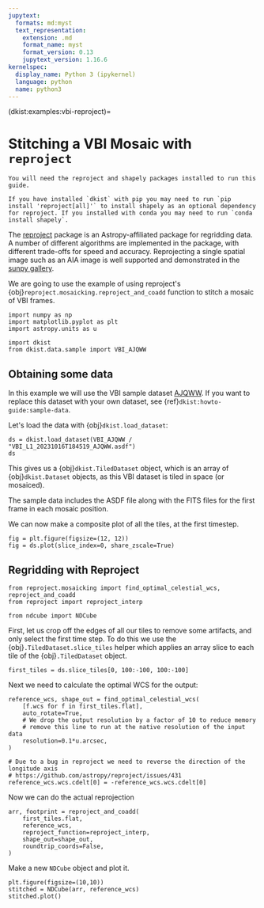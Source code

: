 ```yaml
---
jupytext:
  formats: md:myst
  text_representation:
    extension: .md
    format_name: myst
    format_version: 0.13
    jupytext_version: 1.16.6
kernelspec:
  display_name: Python 3 (ipykernel)
  language: python
  name: python3
---
```


(dkist:examples:vbi-reproject)=
# Stitching a VBI Mosaic with `reproject`

```{note}
You will need the reproject and shapely packages installed to run this guide.

If you have installed `dkist` with pip you may need to run `pip install 'reproject[all]'` to install shapely as an optional dependency for reproject. If you installed with conda you may need to run `conda install shapely`.
```

The [reproject](https://reproject.readthedocs.io/) package is an Astropy-affiliated package for regridding data.
A number of different algorithms are implemented in the package, with different trade-offs for speed and accuracy.
Reprojecting a single spatial image such as an AIA image is well supported and demonstrated in the [sunpy gallery](https://docs.sunpy.org/en/latest/generated/gallery/index.html#combining-co-aligning-and-reprojecting-images).

We are going to use the example of using reproject's {obj}`reproject.mosaicking.reproject_and_coadd` function to stitch a mosaic of VBI frames.

```{code-cell} ipython3
import numpy as np
import matplotlib.pyplot as plt
import astropy.units as u

import dkist
from dkist.data.sample import VBI_AJQWW
```

## Obtaining some data

In this example we will use the VBI sample dataset [AJQWW](https://dkist.data.nso.edu/datasetview/AJQWW).
If you want to replace this dataset with your own dataset, see {ref}`dkist:howto-guide:sample-data`.

Let's load the data with {obj}`dkist.load_dataset`:

```{code-cell} ipython3
ds = dkist.load_dataset(VBI_AJQWW / "VBI_L1_20231016T184519_AJQWW.asdf")
ds
```

This gives us a {obj}`dkist.TiledDataset` object, which is an array of {obj}`dkist.Dataset` objects, as this VBI dataset is tiled in space (or mosaiced).

The sample data includes the ASDF file along with the FITS files for the first frame in each mosaic position.

We can now make a composite plot of all the tiles, at the first timestep.

```{code-cell} ipython3
fig = plt.figure(figsize=(12, 12))
fig = ds.plot(slice_index=0, share_zscale=True)
```

## Regridding with Reproject

```{code-cell} ipython3
from reproject.mosaicking import find_optimal_celestial_wcs, reproject_and_coadd
from reproject import reproject_interp

from ndcube import NDCube
```

First, let us crop off the edges of all our tiles to remove some artifacts, and only select the first time step.
To do this we use the {obj}`.TiledDataset.slice_tiles` helper which applies an array slice to each tile of the {obj}`.TiledDataset` object.

```{code-cell} ipython3
first_tiles = ds.slice_tiles[0, 100:-100, 100:-100]
```

Next we need to calculate the optimal WCS for the output:

```{code-cell} ipython3
reference_wcs, shape_out = find_optimal_celestial_wcs(
    [f.wcs for f in first_tiles.flat],
    auto_rotate=True,
    # We drop the output resolution by a factor of 10 to reduce memory
    # remove this line to run at the native resolution of the input data
    resolution=0.1*u.arcsec,
)

# Due to a bug in reproject we need to reverse the direction of the longitude axis
# https://github.com/astropy/reproject/issues/431
reference_wcs.wcs.cdelt[0] = -reference_wcs.wcs.cdelt[0]
```

Now we can do the actual reprojection

```{code-cell} ipython3
arr, footprint = reproject_and_coadd(
    first_tiles.flat,
    reference_wcs,
    reproject_function=reproject_interp,
    shape_out=shape_out,
    roundtrip_coords=False,
)
```

Make a new `NDCube` object and plot it.

```{code-cell} ipython3
plt.figure(figsize=(10,10))
stitched = NDCube(arr, reference_wcs)
stitched.plot()
```
